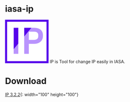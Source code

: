# iasa-ip
![IPLogo](./IPLogo.png)
IP is Tool for change IP easily in IASA.

# Download
[IP 3.2.2](https://github.com/IASA-Null/iasa-ip/releases/tag/3.2.2){: width="100" height="100"}